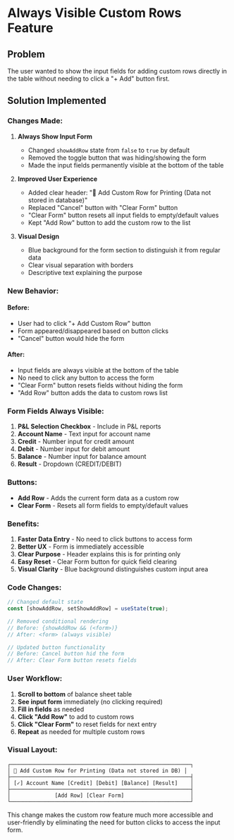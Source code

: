# Always Visible Custom Rows Feature

## Problem
The user wanted to show the input fields for adding custom rows directly in the table without needing to click a "+ Add" button first.

## Solution Implemented

### **Changes Made:**

1. **Always Show Input Form**
   - Changed `showAddRow` state from `false` to `true` by default
   - Removed the toggle button that was hiding/showing the form
   - Made the input fields permanently visible at the bottom of the table

2. **Improved User Experience**
   - Added clear header: "📝 Add Custom Row for Printing (Data not stored in database)"
   - Replaced "Cancel" button with "Clear Form" button
   - "Clear Form" button resets all input fields to empty/default values
   - Kept "Add Row" button to add the custom row to the list

3. **Visual Design**
   - Blue background for the form section to distinguish it from regular data
   - Clear visual separation with borders
   - Descriptive text explaining the purpose

### **New Behavior:**

#### **Before:**
- User had to click "+ Add Custom Row" button
- Form appeared/disappeared based on button clicks
- "Cancel" button would hide the form

#### **After:**
- Input fields are always visible at the bottom of the table
- No need to click any button to access the form
- "Clear Form" button resets fields without hiding the form
- "Add Row" button adds the data to custom rows list

### **Form Fields Always Visible:**
1. **P&L Selection Checkbox** - Include in P&L reports
2. **Account Name** - Text input for account name
3. **Credit** - Number input for credit amount
4. **Debit** - Number input for debit amount  
5. **Balance** - Number input for balance amount
6. **Result** - Dropdown (CREDIT/DEBIT)

### **Buttons:**
- **Add Row** - Adds the current form data as a custom row
- **Clear Form** - Resets all form fields to empty/default values

### **Benefits:**
1. **Faster Data Entry** - No need to click buttons to access form
2. **Better UX** - Form is immediately accessible
3. **Clear Purpose** - Header explains this is for printing only
4. **Easy Reset** - Clear Form button for quick field clearing
5. **Visual Clarity** - Blue background distinguishes custom input area

### **Code Changes:**

```typescript
// Changed default state
const [showAddRow, setShowAddRow] = useState(true);

// Removed conditional rendering
// Before: {showAddRow && (<form>)}
// After: <form> (always visible)

// Updated button functionality
// Before: Cancel button hid the form
// After: Clear Form button resets fields
```

### **User Workflow:**
1. **Scroll to bottom** of balance sheet table
2. **See input form** immediately (no clicking required)
3. **Fill in fields** as needed
4. **Click "Add Row"** to add to custom rows
5. **Click "Clear Form"** to reset fields for next entry
6. **Repeat** as needed for multiple custom rows

### **Visual Layout:**
```
┌─────────────────────────────────────────────────────────┐
│ 📝 Add Custom Row for Printing (Data not stored in DB) │
├─────────────────────────────────────────────────────────┤
│ [✓] Account Name [Credit] [Debit] [Balance] [Result]    │
├─────────────────────────────────────────────────────────┤
│              [Add Row] [Clear Form]                     │
└─────────────────────────────────────────────────────────┘
```

This change makes the custom row feature much more accessible and user-friendly by eliminating the need for button clicks to access the input form.






